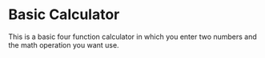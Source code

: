 # Basic Calculator
 This is a basic four function calculator in which you enter two numbers and the math operation you want use. 
